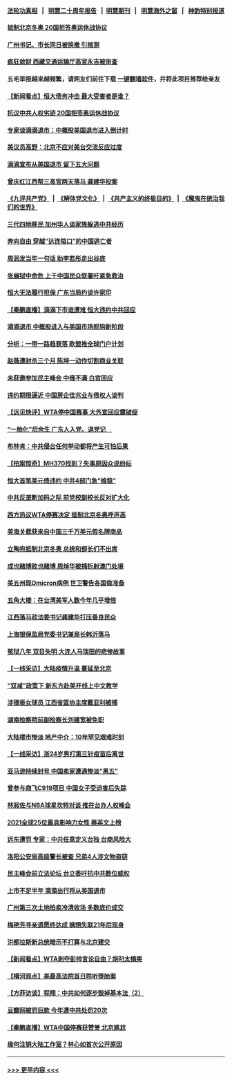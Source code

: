 #### [法轮功真相](https://github.com/gfw-breaker/truth/blob/master/README.md?t=0) &nbsp;&nbsp;|&nbsp;&nbsp; [明慧二十周年报告](https://github.com/gfw-breaker/mh-reports/blob/master/README.md?t=0) &nbsp;&nbsp;|&nbsp;&nbsp;[明慧期刊](https://github.com/gfw-breaker/mh-qikan) &nbsp;&nbsp;|&nbsp;&nbsp; [明慧海外之窗](https://github.com/gfw-breaker/mh-news/blob/master/README.md?t=0) &nbsp;&nbsp;|&nbsp;&nbsp; [神韵特别报道](https://github.com/gfw-breaker/mh-news/blob/master/shenyun.md?t=0)
#### [抵制北京冬奥 20国拒签奥运休战协议](../pages/nsc413/n13416485.md?t=12041650) 
#### [广州书记、市长同日被换撤 引揣测](../pages/nsc413/n13416162.md?t=12041650) 
#### [疯狂敛财 西藏交通运输厅高官永吉被审查](../pages/nsc413/n13416491.md?t=12041650) 
#### 五毛举报越来越频繁，请网友们前往下载 [一键翻墙软件](https://github.com/gfw-breaker/ssr-accounts)，并将此项目推荐给亲友
#### [【新闻看点】恒大债务冲击 最大受害者是谁？](../pages/nsc413/n13415907.md?t=12041650) 
#### [抗议中共人权劣迹 20国拒签奥运休战协议](../pages/nsc413/n13416256.md?t=12041650) 
#### [专家谈滴滴退市：中概股美国退市进入倒计时](../pages/nsc413/n13416200.md?t=12041650) 
#### [美议员高野：北京不应对美台交流反应过度](../pages/nsc413/n13416142.md?t=12041650) 
#### [滴滴宣布从美国退市 留下五大问题](../pages/nsc413/n13415716.md?t=12041650) 
#### [曾庆红江西帮三高官两天落马 龚建华投案](../pages/nsc413/n13416274.md?t=12041650) 
#### [《九评共产党》](https://github.com/begood0513/9ping.md/blob/master/README.md) &nbsp;|&nbsp; [《解体党文化》](../../../../jtdwh.md/blob/master/README.md)  &nbsp;|&nbsp; [《共产主义的终极目的》](../../../../gczydzjmd.md/blob/master/README.md) &nbsp;|&nbsp; [《魔鬼在统治我们的世界》](../../../../mgztzwmdsj.md/blob/master/README.md) 
#### [三代四地移民 加州华人谈家族躲逃中共经历](../pages/nsc413/n13416139.md?t=12041650) 
#### [奔向自由 穿越“达连隘口”的中国逃亡者](../pages/nsc413/n13416002.md?t=12041650) 
#### [周润发当年一句话 助李若彤走出谷底](../pages/nsc413/n13415968.md?t=12041650) 
#### [张展狱中命危 上千中国民众联署吁紧急救治](../pages/nsc413/n13416045.md?t=12041650) 
#### [恒大无法履行担保 广东当局约谈许家印](../pages/nsc413/n13416193.md?t=12041650) 
#### [【秦鹏直播】滴滴下市谁遭难 恒大违约中共回应](../pages/nsc413/n13415982.md?t=12041650) 
#### [滴滴退市 中概股进入与美国市场脱钩新阶段](../pages/nsc413/n13415739.md?t=12041650) 
#### [分析：一带一路趋衰落 欧盟推全球门户计划](../pages/nsc413/n13415932.md?t=12041650) 
#### [赵薇遭封杀三个月 陈坤一动作切割商业关联](../pages/nsc413/n13413976.md?t=12041650) 
#### [未获邀参加民主峰会 中俄不满 白宫回应](../pages/nsc413/n13415744.md?t=12041650) 
#### [违约期限逼近 中国房企佳兆业与债权人谈判](../pages/nsc413/n13415620.md?t=12041650) 
#### [【远见快评】WTA停中国赛事 大外宣回应露破绽](../pages/nsc413/n13415916.md?t=12041650) 
#### [“一胎化”后余生 广东人入党、退党记　](../pages/nsc413/n13415859.md?t=12041650) 
#### [布林肯：中共侵台任何举动都将产生可怕后果](../pages/nsc413/n13415747.md?t=12041650) 
#### [【拍案惊奇】MH370找到？失事原因众说纷纭](../pages/nsc413/n13415397.md?t=12041650) 
#### [恒大首笔美元债违约 中共4部门急“维稳”](../pages/nsc413/n13415563.md?t=12041650) 
#### [中共反垄断加码之际 前党校副校长反对扩大化](../pages/nsc413/n13415406.md?t=12041650) 
#### [西方热议WTA停赛决定 抵制北京冬奥呼声高](../pages/nsc413/n13415360.md?t=12041650) 
#### [美海关截获来自中国三千万美元假名牌商品](../pages/nsc413/n13415183.md?t=12041650) 
#### [立陶宛抵制北京冬奥 总统和部长们不出席](../pages/nsc413/n13414954.md?t=12041650) 
#### [成也赌博败也赌博 周焯华被捕折射澳门处境](../pages/nsc413/n13412619.md?t=12041650) 
#### [美五州现Omicron病例 世卫警告各国做准备](../pages/nsc413/n13415192.md?t=12041650) 
#### [五角大楼：在台湾美军人数今年几乎增倍](../pages/nsc413/n13414809.md?t=12041650) 
#### [江西落马政法委书记龚建华打压善良民众](../pages/nsc413/n13412606.md?t=12041650) 
#### [上海银保监局党委书记兼局长韩沂落马](../pages/nsc413/n13414849.md?t=12041650) 
#### [冤狱八年 双目失明 大连人马瑞田的悲惨故事](../pages/nsc413/n13413203.md?t=12041650) 
#### [【一线采访】大陆疫情升温 蔓延至北京](../pages/nsc413/n13414571.md?t=12041650) 
#### [“双减”政策下 新东方赴美开线上中文教学](../pages/nsc413/n13411561.md?t=12041650) 
#### [涉猥亵女球员 江西省篮协主席戴亚利被捕](../pages/nsc413/n13414761.md?t=12041650) 
#### [湖南检察院前副检察长刘建宽被免职](../pages/nsc413/n13414668.md?t=12041650) 
#### [大陆楼市惨淡 地产中介：10年罕见艰难时刻](../pages/nsc413/n13414099.md?t=12041650) 
#### [【一线采访】浙24岁男打第三针疫苗后离世](../pages/nsc413/n13414539.md?t=12041650) 
#### [亚马逊持续封号 中国卖家遭遇惨淡“黑五”](../pages/nsc413/n13414269.md?t=12041650) 
#### [曾参与商飞C919项目 中国女子受迫害后失踪](../pages/nsc413/n13413998.md?t=12041650) 
#### [林昶佐与NBA球星坎特对谈 推在台办人权峰会](../pages/nsc413/n13414467.md?t=12041650) 
#### [2021全球25位最具影响力女性 蔡英文上榜](../pages/nsc413/n13414197.md?t=12041650) 
#### [远东遭罚 专家：中共任意定义台独 台商风险大](../pages/nsc413/n13414295.md?t=12041650) 
#### [洛阳公安局高级警长被查 兄弟4人涉文物盗窃](../pages/nsc413/n13414078.md?t=12041650) 
#### [民主峰会前立法论坛 台立委吁抗中共数位威权](../pages/nsc413/n13413948.md?t=12041650) 
#### [上市不足半年 滴滴出行将从美国退市](../pages/nsc413/n13414016.md?t=12041650) 
#### [广州第三次土地拍卖冷清收场 多数底价成交](../pages/nsc413/n13413831.md?t=12041650) 
#### [梅艳芳寻亲遗愿终达成 姨甥失联21年后现身](../pages/nsc413/n13413720.md?t=12041650) 
#### [洪都拉斯新总统暗示不打算与北京建交](../pages/nsc413/n13413815.md?t=12041650) 
#### [【新闻看点】WTA剥夺彭帅言论自由？胡叼太搞笑](../pages/nsc413/n13413283.md?t=12041650) 
#### [【横河观点】美最高法院首日聆听堕胎案](../pages/nsc413/n13413736.md?t=12041650) 
#### [【方菲访谈】程翔：中共如何逐步毁掉基本法（2）](../pages/nsc413/n13413125.md?t=12041650) 
#### [豆瓣网被罚巨款 今年遭中共处罚20次](../pages/nsc413/n13413702.md?t=12041650) 
#### [【秦鹏直播】WTA中国停赛获赞誉 北京尴尬](../pages/nsc413/n13413699.md?t=12041650) 
#### [缘何注销大陆工作室？林心如首次公开原因](../pages/nsc413/n13413401.md?t=12041650) 

----
#### [ >>> 更早内容 <<< ](../indexes/nsc413-earlier.md)
